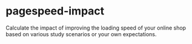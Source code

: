 # pagespeed-impact
Calculate the impact of improving the loading speed of your online shop based on various study scenarios or your own expectations.
